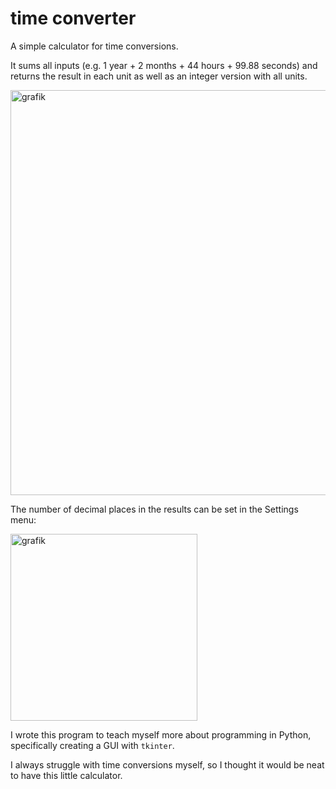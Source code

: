 # time converter
A simple calculator for time conversions.

It sums all inputs (e.g. 1 year + 2 months + 44 hours + 99.88 seconds) and returns the result in each unit as well as an integer version with all units. 

<img width="648" alt="grafik" src="https://user-images.githubusercontent.com/26001103/217663953-c2dbe9a9-888a-4fda-b615-dbd244368286.png">

The number of decimal places in the results can be set in the Settings menu:

<img width="299" alt="grafik" src="https://user-images.githubusercontent.com/26001103/217664130-f8ea0607-1bab-4345-bdb1-28b38416733b.png">


I wrote this program to teach myself more about programming in Python, specifically creating a GUI with `tkinter`.

I always struggle with time conversions myself, so I thought it would be neat to have this little calculator.
